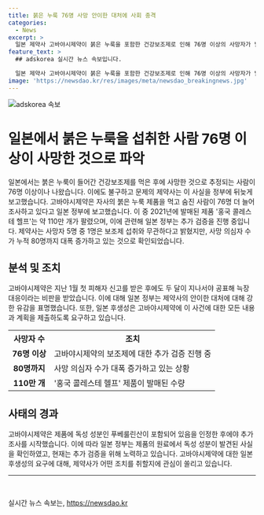 ```yaml
---
title: 붉은 누룩 76명 사망 안이한 대처에 사회 충격
categories:
  - News
excerpt: >
  일본 제약사 고바야시제약이 붉은 누룩을 포함한 건강보조제로 인해 76명 이상의 사망자가 발생했다고 정부에 늦게 보고한 사실이 알려졌습니다. 이에 대해 일본 정부는 제약사의 대처를 비판하고, 해당 보조제에 대한 추가 조사를 진행 중입니다. 이로 인해 건강보조제 시장과 제조 과정에 대한 우려가 제기되고 있습니다.
feature_text: >
  ## adskorea 실시간 뉴스 속보입니다.

  일본 제약사 고바야시제약이 붉은 누룩을 포함한 건강보조제로 인해 76명 이상의 사망자가 발생했다고 정부에 늦게 보고한 사실이 알려졌습니다. 이에 대해 일본 정부는 제약사의 대처를 비판하고, 해당 보조제에 대한 추가 조사를 진행 중입니다. 이로 인해 건강보조제 시장과 제조 과정에 대한 우려가 제기되고 있습니다.
image: 'https://newsdao.kr/res/images/meta/newsdao_breakingnews.jpg'
---
```


<p><img src="https://newsdao.kr/res/images/meta/newsdao_breakingnews.jpg" alt="adskorea 속보" /></p>

<h1>일본에서 붉은 누룩을 섭취한 사람 76명 이상이 사망한 것으로 파악</h1>

<p data-ke-size="size16">일본에서는 붉은 누룩이 들어간 건강보조제를 먹은 후에 사망한 것으로 추정되는 사람이 76명 이상이나 나왔습니다. 이에도 불구하고 문제의 제약사는 이 사실을 정부에 뒤늦게 보고했습니다. 고바야시제약은 자사의 붉은 누룩 제품을 먹고 숨진 사람이 76명 더 늘어 조사하고 있다고 일본 정부에 보고했습니다. 이 중 2021년에 발매된 제품 '홍국 콜레스테 헬프'는 약 110만 개가 팔렸으며, 이에 관련해 일본 정부는 추가 검증을 진행 중입니다. 제약사는 사망자 5명 중 1명은 보조제 섭취와 무관하다고 밝혔지만, 사망 의심자 수가 누적 80명까지 대폭 증가하고 있는 것으로 확인되었습니다.</p>

<h2 data-ke-size="size26">분석 및 조치</h2>

<p data-ke-size="size16">고바야시제약은 지난 1월 첫 피해자 신고를 받은 후에도 두 달이 지나서야 공표해 늑장 대응이라는 비판을 받았습니다. 이에 대해 일본 정부는 제약사의 안이한 대처에 대해 강한 유감을 표명했습니다. 또한, 일본 후생성은 고바야시제약에 이 사건에 대한 모든 내용과 계획을 제출하도록 요구하고 있습니다.</p>

<table>
  <tr>
    <th>사망자 수</th>
    <th>조치</th>
  </tr>
  <tr>
    <td style="text-align: center; height: 17px;"><b>76명 이상</b></td>
    <td>고바야시제약의 보조제에 대한 추가 검증 진행 중</td>
  </tr>
  <tr>
    <td style="text-align: center; height: 17px;"><b>80명까지</b></td>
    <td>사망 의심자 수가 대폭 증가하고 있는 상황</td>
  </tr>
  <tr>
    <td style="text-align: center; height: 17px;"><b>110만 개</b></td>
    <td>'홍국 콜레스테 헬프' 제품이 발매된 수량</td>
  </tr>
</table>

<h2 data-ke-size="size26">사태의 경과</h2>

<p data-ke-size="size16">고바야시제약은 제품에 독성 성분인 푸베룰린산이 포함되어 있음을 인정한 후에야 추가 조사를 시작했습니다. 이에 따라 일본 정부는 제품의 원료에서 독성 성분이 발견된 사실을 확인하였고, 현재는 추가 검증을 위해 노력하고 있습니다. 고바야시제약에 대한 일본 후생성의 요구에 대해, 제약사가 어떤 조치를 취할지에 관심이 쏠리고 있습니다.</p>

<hr>

<p data-ke-size="size16">&nbsp;</p>
실시간 뉴스 속보는, <a href="https://newsdao.kr" rel="dofollow">https://newsdao.kr</a>


